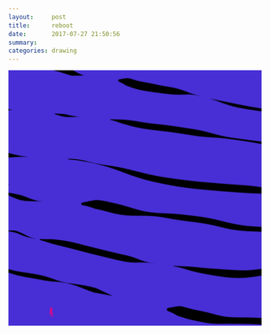 ```yaml
---
layout:     post
title:      reboot
date:       2017-07-27 21:50:56
summary:    
categories: drawing
---
```

![reboot](/images/diary/reboot.png "It is hard.")
